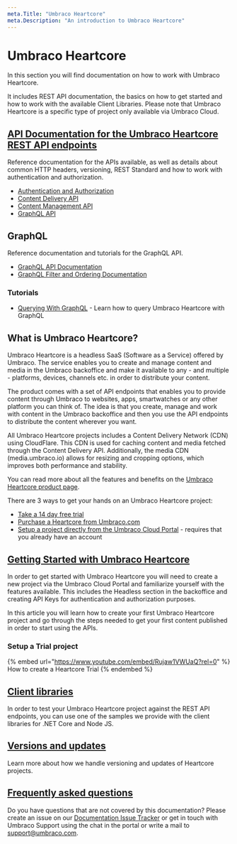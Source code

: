 ```yaml
---
meta.Title: "Umbraco Heartcore"
meta.Description: "An introduction to Umbraco Heartcore"
---
```


# Umbraco Heartcore

In this section you will find documentation on how to work with Umbraco Heartcore.

It includes REST API documentation, the basics on how to get started and how to work with the available Client Libraries. Please note that Umbraco Heartcore is a specific type of project only available via Umbraco Cloud.

## [API Documentation for the Umbraco Heartcore REST API endpoints](API-Documentation/README.md)

Reference documentation for the APIs available, as well as details about common HTTP headers, versioning, REST Standard and how to work with authentication and authorization.

- [Authentication and Authorization](api-documentation/README.md#authentication-and-authorization)
- [Content Delivery API](api-documentation/Content-Delivery/README.md)
- [Content Management API](api-documentation/content-management/README.md)
- [GraphQL API](api-documentation/graphql/README.md)

## GraphQL

Reference documentation and tutorials for the GraphQL API.

- [GraphQL API Documentation](api-documentation/graphql/README.md)
- [GraphQL Filter and Ordering Documentation](api-documentation/graphql/filtering-and-ordering.md)

### Tutorials

- [Querying With GraphQL](tutorials/querying-with-graphql.md) - Learn how to query Umbraco Heartcore with GraphQL

## What is Umbraco Heartcore? 

Umbraco Heartcore is a headless SaaS (Software as a Service) offered by Umbraco. The service enables you to create and manage content and media in the Umbraco backoffice and make it available to any - and multiple - platforms, devices, channels etc. in order to distribute your content.

The product comes with a set of API endpoints that enables you to provide content through Umbraco to websites, apps, smartwatches or any other platform you can think of. The idea is that you create, manage and work with content in the Umbraco backoffice and then you use the API endpoints to distribute the content wherever you want.

All Umbraco Heartcore projects includes a Content Delivery Network (CDN) using CloudFlare. This CDN is used for caching content and media fetched through the Content Delivery API. Additionally, the media CDN (media.umbraco.io) allows for resizing and cropping options, which improves both performance and stability.

You can read more about all the features and benefits on the [Umbraco Heartcore product page](https://umbraco.com/products/umbraco-heartcore/).

There are 3 ways to get your hands on an Umbraco Heartcore project:

- [Take a 14 day free trial](https://umbraco.com/try-umbraco-heartcore/)
- [Purchase a Heartcore from Umbraco.com](https://umbraco.com/umbraco-heartcore-pricing/)
- [Setup a project directly from the Umbraco Cloud Portal](https://umbraco.io) - requires that you already have an account

## [Getting Started with Umbraco Heartcore](getting-started/README.md)

In order to get started with Umbraco Heartcore you will need to create a new project via the Umbraco Cloud Portal and familiarize yourself with the features available. This includes the Headless section in the backoffice and creating API Keys for authentication and authorization purposes.

In this article you will learn how to create your first Umbraco Heartcore project and go through the steps needed to get your first content published in order to start using the APIs.

### Setup a Trial project

{% embed url="https://www.youtube.com/embed/Rujaw1VWUaQ?rel=0" %}
How to create a Heartcore Trial
{% endembed %}

## [Client libraries](client-libraries/README.md)

In order to test your Umbraco Heartcore project against the REST API endpoints, you can use one of the samples we provide with the client libraries for .NET Core and Node JS.

## [Versions and updates](versions-and-updates.md)

Learn more about how we handle versioning and updates of Heartcore projects.

## [Frequently asked questions](https://umbraco.com/products/umbraco-heartcore/heartcore-faq/)

Do you have questions that are not covered by this documentation? Please create an issue on our [Documentation Issue Tracker](https://github.com/umbraco/UmbracoDocs/issues) or get in touch with Umbraco Support using the chat in the portal or write a mail to support@umbraco.com.
